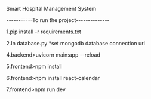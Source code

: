 Smart Hospital Management System

-----------To run the project-------------- 

1.pip install -r requirements.txt

2.In database.py
*set mongodb database connection url
 
4.backend>uvicorn main:app --reload     

5.frontend>npm install

6.frontend>npm install react-calendar

7.frontend>npm run dev
     
